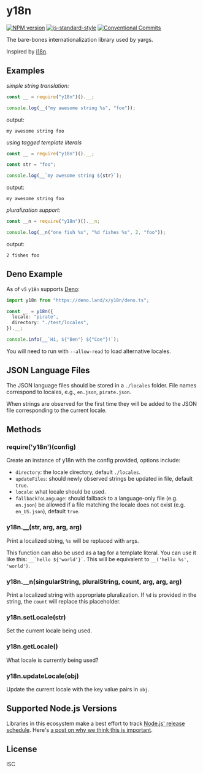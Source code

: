 # y18n

[![NPM version][npm-image]][npm-url]
[![js-standard-style][standard-image]][standard-url]
[![Conventional Commits](https://img.shields.io/badge/Conventional%20Commits-1.0.0-yellow.svg)](https://conventionalcommits.org)

The bare-bones internationalization library used by yargs.

Inspired by [i18n](https://www.npmjs.com/package/i18n).

## Examples

_simple string translation:_

```js
const __ = require("y18n")().__;

console.log(__("my awesome string %s", "foo"));
```

output:

`my awesome string foo`

_using tagged template literals_

```js
const __ = require("y18n")().__;

const str = "foo";

console.log(__`my awesome string ${str}`);
```

output:

`my awesome string foo`

_pluralization support:_

```js
const __n = require("y18n")().__n;

console.log(__n("one fish %s", "%d fishes %s", 2, "foo"));
```

output:

`2 fishes foo`

## Deno Example

As of `v5` `y18n` supports [Deno](https://github.com/denoland/deno):

```typescript
import y18n from "https://deno.land/x/y18n/deno.ts";

const __ = y18n({
  locale: "pirate",
  directory: "./test/locales",
}).__;

console.info(__`Hi, ${"Ben"} ${"Coe"}!`);
```

You will need to run with `--allow-read` to load alternative locales.

## JSON Language Files

The JSON language files should be stored in a `./locales` folder. File names
correspond to locales, e.g., `en.json`, `pirate.json`.

When strings are observed for the first time they will be added to the JSON file
corresponding to the current locale.

## Methods

### require('y18n')(config)

Create an instance of y18n with the config provided, options include:

- `directory`: the locale directory, default `./locales`.
- `updateFiles`: should newly observed strings be updated in file, default
  `true`.
- `locale`: what locale should be used.
- `fallbackToLanguage`: should fallback to a language-only file (e.g. `en.json`)
  be allowed if a file matching the locale does not exist (e.g. `en_US.json`),
  default `true`.

### y18n.\_\_(str, arg, arg, arg)

Print a localized string, `%s` will be replaced with `arg`s.

This function can also be used as a tag for a template literal. You can use it
like this: <code>__&#96;hello ${'world'}&#96;</code>. This will be equivalent to
`__('hello %s', 'world')`.

### y18n.\_\_n(singularString, pluralString, count, arg, arg, arg)

Print a localized string with appropriate pluralization. If `%d` is provided in
the string, the `count` will replace this placeholder.

### y18n.setLocale(str)

Set the current locale being used.

### y18n.getLocale()

What locale is currently being used?

### y18n.updateLocale(obj)

Update the current locale with the key value pairs in `obj`.

## Supported Node.js Versions

Libraries in this ecosystem make a best effort to track
[Node.js' release schedule](https://nodejs.org/en/about/releases/). Here's
[a
post on why we think this is important](https://medium.com/the-node-js-collection/maintainers-should-consider-following-node-js-release-schedule-ab08ed4de71a).

## License

ISC

[npm-url]: https://npmjs.org/package/y18n
[npm-image]: https://img.shields.io/npm/v/y18n.svg
[standard-image]: https://img.shields.io/badge/code%20style-standard-brightgreen.svg
[standard-url]: https://github.com/feross/standard
